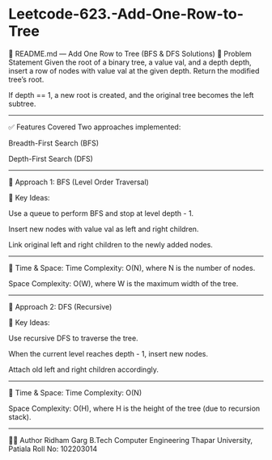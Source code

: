 # Leetcode-623.-Add-One-Row-to-Tree

📘 README.md — Add One Row to Tree (BFS & DFS Solutions)
🧠 Problem Statement
Given the root of a binary tree, a value val, and a depth depth, insert a row of nodes with value val at the given depth. Return the modified tree’s root.

If depth == 1, a new root is created, and the original tree becomes the left subtree.

---

✅ Features Covered
Two approaches implemented:

Breadth-First Search (BFS)

Depth-First Search (DFS)

---

🔎 Approach 1: BFS (Level Order Traversal)

📌 Key Ideas:

Use a queue to perform BFS and stop at level depth - 1.

Insert new nodes with value val as left and right children.

Link original left and right children to the newly added nodes.

---

🧩 Time & Space:
Time Complexity: O(N), where N is the number of nodes.

Space Complexity: O(W), where W is the maximum width of the tree.

---

🔎 Approach 2: DFS (Recursive)

📌 Key Ideas:

Use recursive DFS to traverse the tree.

When the current level reaches depth - 1, insert new nodes.

Attach old left and right children accordingly.

---

🧩 Time & Space:
Time Complexity: O(N)

Space Complexity: O(H), where H is the height of the tree (due to recursion stack).

---
👨‍💻 Author
Ridham Garg
B.Tech Computer Engineering
Thapar University, Patiala
Roll No: 102203014



